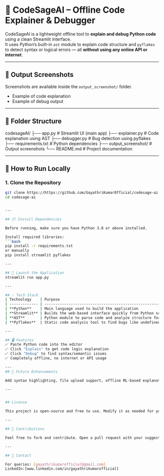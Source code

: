 # 🧠 CodeSageAI – Offline Code Explainer & Debugger

CodeSageAI is a lightweight offline tool to **explain and debug Python code** using a clean Streamlit interface.  
It uses Python’s built-in `ast` module to explain code structure and `pyflakes` to detect syntax or logical errors — all **without using any online API or internet**.

---

## 📸 Output Screenshots

Screenshots are available inside the `output_screenshot/` folder.

-  Example of code explanation
-  Example of debug output

---

## 📁 Folder Structure

codesageAI/
├── app.py # Streamlit UI (main app)
├── explainer.py # Code explanation using AST
├── debugger.py # Bug detection using pyflakes
├── requirements.txt # Python dependencies
├── output_screenshot/ # Output screenshots
└── README.md # Project documentation

---

## 🚀 How to Run Locally

### 1. Clone the Repository
```bash
git clone https://https://github.com/GayathriKumarOfficial/codesage-ai.git
cd codesage-ai


---

## 📦 Install Dependencies

Before running, make sure you have Python 3.8 or above installed.

Install required libraries:
```bash
pip install -r requirements.txt
or manually
pip install streamlit pyflakes

---

## 🚀 Launch the Application
streamlit run app.py

---

## 💡 Tech Stack
| Technology    | Purpose                                                           |
| ------------- | ----------------------------------------------------------------- |
| **Python**    | Main language used to build the application                       |
| **Streamlit** | Builds the web-based interface quickly from Python scripts        |
| **AST**       | Python module to parse code and analyze structure for explanation |
| **Pyflakes**  | Static code analysis tool to find bugs like undefined variables   |

---

## 🖥️ Features
✅ Paste Python code into the editor
✅ Click "Explain" to get code logic explanation
✅ Click "Debug" to find syntax/semantic issues
✅ Completely offline, no internet or API usage

---
## 🔮 Future Enhancements

Add syntax highlighting, file upload support, offline ML-based explanation, and smart bug fix suggestions to improve analysis depth and usability.

---


## License

This project is open-source and free to use. Modify it as needed for your personal or professional projects.

---

## 🤝 Contributions

Feel free to fork and contribute. Open a pull request with your suggestions.

---

## 📩 Contact

For queries: [gayathrikumarofficial@gmail.com]
LinkedIn:[www.linkedin.com/in/gayathrikumarofficial]


